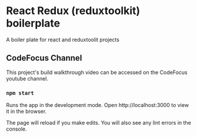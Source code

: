 # React Redux (reduxtoolkit) boilerplate

A boiler plate for react and reduxtoolit projects

## CodeFocus Channel

This project's build walkthrough video can be accessed on the CodeFocus youtube channel.

### `npm start`

Runs the app in the development mode.
Open http://localhost:3000 to view it in the browser.

The page will reload if you make edits.
You will also see any lint errors in the console.
